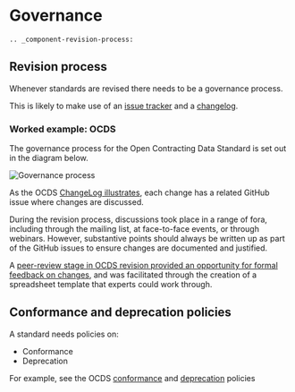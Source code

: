 # Governance

```eval_rst
.. _component-revision-process:
```
## Revision process

Whenever standards are revised there needs to be a governance process.

This is likely to make use of an [issue tracker](pattern-issue-tracker) and a [changelog](pattern-version-control-changelog).


### Worked example: OCDS 

The governance process for the Open Contracting Data Standard is set out in the diagram below.

![Governance process](http://standard.open-contracting.org/latest/en/_images/upgrade_process_feb_2016.png)

As the OCDS [ChangeLog illustrates](http://standard.open-contracting.org/latest/en/schema/changelog/), each change has a related GitHub issue where changes are discussed. 

During the revision process, discussions took place in a range of fora, including through the mailing list, at face-to-face events, or through webinars. However, substantive points should always be written up as part of the GitHub issues to ensure changes are documented and justified. 

A [peer-review stage in OCDS revision provided an opportunity for formal feedback on changes](https://github.com/open-contracting/standard/issues/429), and was facilitated through the creation of a spreadsheet template that experts could work through. 

<!--TODO - Add examples from the OCDS upgrade process, including slides used in engagement and possibly a timeline of the process -->

## Conformance and deprecation policies

A standard needs policies on:

* Conformance
* Deprecation

For example, see the OCDS [conformance](http://standard.open-contracting.org/latest/en/schema/conformance_and_extensions/) and [deprecation](http://standard.open-contracting.org/latest/en/schema/deprecation/) policies

<!-- TODO: Expand this section --> 
